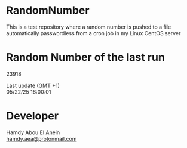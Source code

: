# RandomNumber    
This is a test repository where a random number is pushed to a file automatically passwordless from a cron job in my Linux CentOS server    
# Random Number of the last run   
23918
      
Last update (GMT +1)    
05/22/25 16:00:01
# Developer    
Hamdy Abou El Anein   
hamdy.aea@protonmail.com
